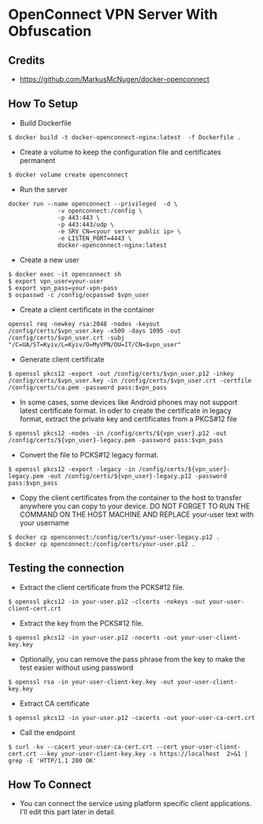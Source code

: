 # OpenConnect VPN Server With Obfuscation

## Credits
* https://github.com/MarkusMcNugen/docker-openconnect

## How To Setup

* Build Dockerfile

```
$ docker build -t docker-openconnect-nginx:latest  -f Dockerfile .
``` 

* Create a volume to keep the configuration file and certificates permanent
```
$ docker volume create openconnect
```

* Run the server 
```
docker run --name openconnect --privileged  -d \
              -v openconnect:/config \
              -p 443:443 \
              -p 443:443/udp \
              -e SRV_CN=<your server public ip> \
              -e LISTEN_PORT=4443 \
              docker-openconnect-nginx:latest
```

* Create a new user
```
$ docker exec -it openconnect sh
$ export vpn_user=your-user
$ export vpn_pass=your-vpn-pass 
$ ocpasswd -c /config/ocpasswd $vpn_user
```

* Create a client certificate in the container
```
openssl req -newkey rsa:2048 -nodes -keyout /config/certs/$vpn_user.key -x509 -days 1095 -out /config/certs/$vpn_user.crt -subj "/C=UA/ST=Kyiv/L=Kyiv/O=MyVPN/OU=IT/CN=$vpn_user"
```

* Generate client certificate
```
$ openssl pkcs12 -export -out /config/certs/$vpn_user.p12 -inkey /config/certs/$vpn_user.key -in /config/certs/$vpn_user.crt -certfile /config/certs/ca.pem -password pass:$vpn_pass
```

* In some cases, some devices like Android phones may not support latest certificate format. In oder to create the certificate in legacy format, extract the private key and certificates from a PKCS#12 file
```
$ openssl pkcs12 -nodes -in /config/certs/${vpn_user}.p12 -out /config/certs/${vpn_user}-legacy.pem -password pass:$vpn_pass
```

* Convert the file to PCKS#12 legacy format.
```
$ openssl pkcs12 -export -legacy -in /config/certs/${vpn_user}-legacy.pem -out /config/certs/${vpn_user}-legacy.p12 -password pass:$vpn_pass
```

* Copy the client certificates from the container to the host to transfer anywhere you can copy to your device. DO NOT FORGET TO RUN THE COMMAND ON THE HOST MACHINE AND REPLACE your-user text with your username
```
$ docker cp openconnect:/config/certs/your-user-legacy.p12 .
$ docker cp openconnect:/config/certs/your-user.p12 .
```

## Testing the connection
* Extract the client certificate from the PCKS#12 file.
```
$ openssl pkcs12 -in your-user.p12 -clcerts -nokeys -out your-user-client-cert.crt
```

* Extract the key from the PCKS#12 file.
```
$ openssl pkcs12 -in your-user.p12 -nocerts -out your-user-client-key.key
```

* Optionally, you can remove the pass phrase from the key to make the test easier without using password
```
$ openssl rsa -in your-user-client-key.key -out your-user-client-key.key
```

* Extract CA certificate
```
$ openssl pkcs12 -in your-user.p12 -cacerts -out your-user-ca-cert.crt
```

* Call the endpoint
```
$ curl -kv --cacert your-user-ca-cert.crt --cert your-user-client-cert.crt --key your-user-client-key.key -s https://localhost  2>&1 | grep -E 'HTTP/1.1 200 OK'
```

## How To Connect
* You can connect the service using platform specific client applications. I'll edit this part later in detail.